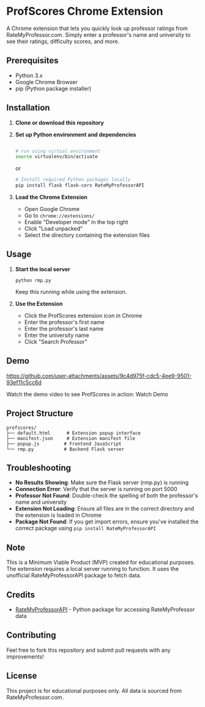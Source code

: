 # ProfScores Chrome Extension

A Chrome extension that lets you quickly look up professor ratings from RateMyProfessor.com. Simply enter a professor's name and university to see their ratings, difficulty scores, and more.

## Prerequisites

- Python 3.x
- Google Chrome Browser
- pip (Python package installer)

## Installation

1. **Clone or download this repository**

2. **Set up Python environment and dependencies**
   ```bash

   # run using virtual environment
   source virtualenv/bin/activate 
   ```
   or
   ```bash
   # Install required Python packages locally
   pip install flask flask-cors RateMyProfessorAPI
   ```

4. **Load the Chrome Extension**
   - Open Google Chrome
   - Go to `chrome://extensions/`
   - Enable "Developer mode" in the top right
   - Click "Load unpacked"
   - Select the directory containing the extension files

## Usage




1. **Start the local server**
   ```
   python rmp.py
   ```
   Keep this running while using the extension.

2. **Use the Extension**
   - Click the ProfScores extension icon in Chrome
   - Enter the professor's first name
   - Enter the professor's last name
   - Enter the university name
   - Click "Search Professor"
  
## Demo

https://github.com/user-attachments/assets/9c4d975f-cdc5-4ee9-9501-93ef11c5cc6d

Watch the demo video to see ProfScores in action: Watch Demo

## Project Structure
```
profscores/
├── default.html      # Extension popup interface
├── manifest.json     # Extension manifest file
├── popup.js         # Frontend JavaScript
└── rmp.py           # Backend Flask server
```

## Troubleshooting

- **No Results Showing**: Make sure the Flask server (rmp.py) is running
- **Connection Error**: Verify that the server is running on port 5000
- **Professor Not Found**: Double-check the spelling of both the professor's name and university
- **Extension Not Loading**: Ensure all files are in the correct directory and the extension is loaded in Chrome
- **Package Not Found**: If you get import errors, ensure you've installed the correct package using `pip install RateMyProfessorAPI`

## Note
This is a Minimum Viable Product (MVP) created for educational purposes. The extension requires a local server running to function. It uses the unofficial RateMyProfessorAPI package to fetch data.

## Credits
- [RateMyProfessorAPI](https://pypi.org/project/RateMyProfessorAPI/) - Python package for accessing RateMyProfessor data

## Contributing

Feel free to fork this repository and submit pull requests with any improvements!

## License

This project is for educational purposes only. All data is sourced from RateMyProfessor.com.
